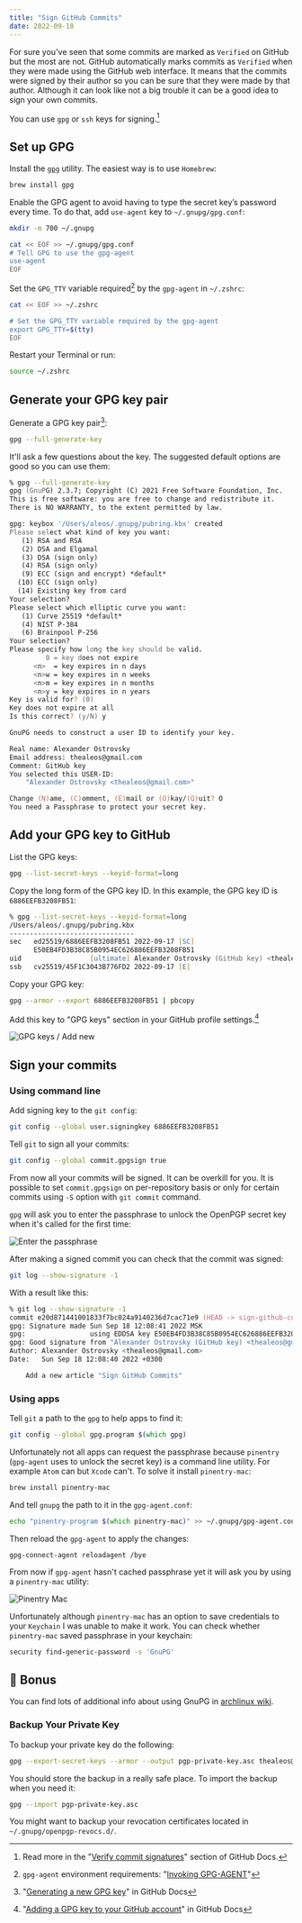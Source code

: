 ```yaml
---
title: "Sign GitHub Commits"
date: 2022-09-18
---
```


For sure you've seen that some commits are marked as `Verified` on GitHub but the most are not. GitHub automatically marks commits as `Verified` when they were made using the GitHub web interface. It means that the commits were signed by their author so you can be sure that they were made by that author. Although it can look like not a big trouble it can be a good idea to sign your own commits.

You can use `gpg` or `ssh` keys for signing.[^verify-commit-signatures]

## Set up GPG

Install the [`gpg`][gnupg] utility. The easiest way is to use `Homebrew`:

```zsh
brew install gpg
```

Enable the GPG agent to avoid having to type the secret key’s password every time. To do that, add `use-agent` key to `~/.gnupg/gpg.conf`:

```zsh
mkdir -m 700 ~/.gnupg

cat << EOF >> ~/.gnupg/gpg.conf
# Tell GPG to use the gpg-agent
use-agent
EOF
```

Set the `GPG_TTY` variable required[^gpg-agent-env-requirements] by the `gpg-agent` in `~/.zshrc`:

```zsh
cat << EOF >> ~/.zshrc

# Set the GPG_TTY variable required by the gpg-agent
export GPG_TTY=$(tty)
EOF
```

Restart your Terminal or run:

```zsh
source ~/.zshrc
```

## Generate your GPG key pair

Generate a GPG key pair[^gen-new-gpg-key]:

```zsh
gpg --full-generate-key
```

It'll ask a few questions about the key. The suggested default options are good so you can use them:

```zsh
% gpg --full-generate-key
gpg (GnuPG) 2.3.7; Copyright (C) 2021 Free Software Foundation, Inc.
This is free software: you are free to change and redistribute it.
There is NO WARRANTY, to the extent permitted by law.

gpg: keybox '/Users/aleos/.gnupg/pubring.kbx' created
Please select what kind of key you want:
   (1) RSA and RSA
   (2) DSA and Elgamal
   (3) DSA (sign only)
   (4) RSA (sign only)
   (9) ECC (sign and encrypt) *default*
  (10) ECC (sign only)
  (14) Existing key from card
Your selection? 
Please select which elliptic curve you want:
   (1) Curve 25519 *default*
   (4) NIST P-384
   (6) Brainpool P-256
Your selection? 
Please specify how long the key should be valid.
         0 = key does not expire
      <n>  = key expires in n days
      <n>w = key expires in n weeks
      <n>m = key expires in n months
      <n>y = key expires in n years
Key is valid for? (0) 
Key does not expire at all
Is this correct? (y/N) y

GnuPG needs to construct a user ID to identify your key.

Real name: Alexander Ostrovsky
Email address: thealeos@gmail.com
Comment: GitHub key
You selected this USER-ID:
    "Alexander Ostrovsky <thealeos@gmail.com>"

Change (N)ame, (C)omment, (E)mail or (O)kay/(Q)uit? O
You need a Passphrase to protect your secret key.
```

## Add your GPG key to GitHub

List the GPG keys:

```zsh
gpg --list-secret-keys --keyid-format=long
```

Copy the long form of the GPG key ID. In this example, the GPG key ID is `6886EEFB3208FB51`:

```zsh
% gpg --list-secret-keys --keyid-format=long
/Users/aleos/.gnupg/pubring.kbx
-------------------------------
sec   ed25519/6886EEFB3208FB51 2022-09-17 [SC]
      E50EB4FD3B38C85B0954EC626886EEFB3208FB51
uid                 [ultimate] Alexander Ostrovsky (GitHub key) <thealeos@gmail.com>
ssb   cv25519/45F1C3043B776FD2 2022-09-17 [E]
```

Copy your GPG key:

```zsh
gpg --armor --export 6886EEFB3208FB51 | pbcopy
```

Add this key to "GPG keys" section in your GitHub profile settings.[^add-gpg-github]

![GPG keys / Add new](/docs/assets/sign-github-commits/github-gpg-keys-add-new.png)

## Sign your commits

### Using command line

Add signing key to the `git config`:

```zsh
git config --global user.signingkey 6886EEFB3208FB51
```

Tell `git` to sign all your commits:

```zsh
git config --global commit.gpgsign true
```

From now all your commits will be signed. It can be overkill for you. It is possible to set `commit.gpgsign` on per-repository basis or only for certain commits using `-S` option with `git commit` command.

`gpg` will ask you to enter the passphrase to unlock the OpenPGP secret key when it's called for the first time:

![Enter the passphrase](/docs/assets/sign-github-commits/passphrase-terminal.png)

After making a signed commit you can check that the commit was signed:

```zsh
git log --show-signature -1
```

With a result like this:

```zsh
% git log --show-signature -1
commit e20d871441001833f7bc024a9140236d7cac71e9 (HEAD -> sign-github-commits, origin/sign-github-commits)
gpg: Signature made Sun Sep 18 12:08:41 2022 MSK
gpg:                using EDDSA key E50EB4FD3B38C85B0954EC626886EEFB3208FB51
gpg: Good signature from "Alexander Ostrovsky (GitHub key) <thealeos@gmail.com>" [ultimate]
Author: Alexander Ostrovsky <thealeos@gmail.com>
Date:   Sun Sep 18 12:08:40 2022 +0300

    Add a new article "Sign GitHub Commits"
```

### Using apps

Tell `git` a path to the `gpg` to help apps to find it:

```zsh
git config --global gpg.program $(which gpg)
```

Unfortunately not all apps can request the passphrase because `pinentry` (`gpg-agent` uses to unlock the secret key) is a command line utility. For example `Atom` can but `Xcode` can't. To solve it install `pinentry-mac`:

```zsh
brew install pinentry-mac
```

And tell `gnupg` the path to it in the `gpg-agent.conf`:

```zsh
echo "pinentry-program $(which pinentry-mac)" >> ~/.gnupg/gpg-agent.conf
```

Then reload the `gpg-agent` to apply the changes:

```zshrc
gpg-connect-agent reloadagent /bye
```

From now if `gpg-agent` hasn't cached passphrase yet it will ask you by using a `pinentry-mac` utility:

![Pinentry Mac](/docs/assets/sign-github-commits/pinentry-mac.png)

Unfortunately although `pinentry-mac` has an option to save credentials to your `Keychain` I was unable to make it work. You can check whether `pinentry-mac` saved passphrase in your keychain:

```zsh
security find-generic-password -s 'GnuPG'
```

## 🎁 Bonus

You can find lots of additional info about using GnuPG in [archlinux wiki][archlinux-gnupg].

### Backup Your Private Key

To backup your private key do the following:

```zsh
gpg --export-secret-keys --armor --output pgp-private-key.asc thealeos@gmail.com
```

You should store the backup in a really safe place. To import the backup when you need it:

```zsh
gpg --import pgp-private-key.asc
```

You might want to backup your revocation certificates located in `~/.gnupg/openpgp-revocs.d/`. 




[github-docs]: https://docs.github.com/en/authentication/managing-commit-signature-verification "Verify commit signatures"
[gnupg]: https://www.gnupg.org "GnuPG"
[invoking-gpg-agent]: https://www.gnupg.org/documentation/manuals/gnupg/Invoking-GPG_002dAGENT.html "Invoking GPG-AGENT"
[generating-a-new-gpg-key]: https://docs.github.com/en/authentication/managing-commit-signature-verification/generating-a-new-gpg-key "Generating a new GPG key"
[add-gpg-github]: https://docs.github.com/en/authentication/managing-commit-signature-verification/adding-a-gpg-key-to-your-github-account "Adding a GPG key to your GitHub account"
[archlinux-gnupg]: https://wiki.archlinux.org/title/GnuPG "GnuPG"

[^verify-commit-signatures]: Read more in the "[Verify commit signatures][github-docs]" section of GitHub Docs.
[^gpg-agent-env-requirements]: `gpg-agent` environment requirements: "[Invoking GPG-AGENT][invoking-gpg-agent]"
[^gen-new-gpg-key]: "[Generating a new GPG key][generating-a-new-gpg-key]" in GitHub Docs
[^add-gpg-github]: "[Adding a GPG key to your GitHub account][add-gpg-github]" in GitHub Docs
